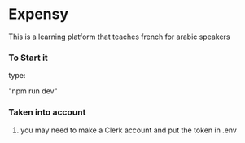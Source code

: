 # Expensy

This is a learning platform that teaches french for arabic speakers

### To Start it

type: 

 "npm run dev"

### Taken into account

1. you may need to make a Clerk account and put the token in .env


